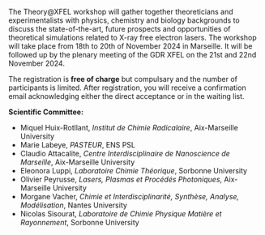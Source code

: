 
<html>

<style type="text/css">
.page-header {
  color: white;
  text-align: center;
  background-color: white;
  background-image: url("./images/FELheader.png");
  background-repeat: no-repeat;
  background-size: cover;
  margin: 0 auto;

}
</style>
<body>
<p>The Theory@XFEL workshop will gather together theoreticians and experimentalists with physics, chemistry and biology backgrounds to discuss the state-of-the-art, future prospects and opportunities of theoretical simulations related to X-ray free electron lasers. The workshop will take place from 18th to 20th of November 2024 in Marseille. It will be followed up by the plenary meeting of the GDR XFEL on the 21st and 22nd November 2024.</p>
<p>The registration is <b>free of charge</b> but compulsary and the number of participants is limited. After registration, you will receive a confirmation email acknowledging either the direct acceptance or in the waiting list.</p>
<!--<b>Important dates:</b> 
<ul>
  <li> Registration opened: <a href="https://xrayfel.github.io/register.html">register here</a> </li>
  <li> Registration closes: 31st October 2024 </li>
</ul>-->
  
<b>Scientific Committee:</b> 
<ul>
  <li> Miquel Huix-Rotllant, <i>Institut de Chimie Radicalaire</i>, Aix-Marseille University </li>
  <li> Marie Labeye, <i>PASTEUR</i>, ENS PSL </li>
  <li> Claudio Attacalite, <i>Centre Interdisciplinaire de Nanoscience de Marseille</i>, Aix-Marseille University </li>
  <li> Eleonora Luppi, <i>Laboratoire Chimie Théorique</i>, Sorbonne University </li>
  <li> Olivier Peyrusse, <i>Lasers, Plasmas et Procédés Photoniques</i>, Aix-Marseille University </li>
  <li> Morgane Vacher, <i>Chimie et Interdisciplinarité, Synthèse, Analyse, Modélisation</i>, Nantes University </li>
  <li> Nicolas Sisourat, <i>Laboratoire de Chimie Physique Matière et Rayonnement</i>, Sorbonne University </li>
</ul>
</body>
</html>
